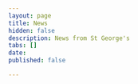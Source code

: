 ```yaml
---
layout: page
title: News
hidden: false
description: News from St George's
tabs: []
date: 
published: false

---
```

